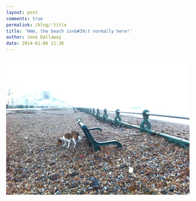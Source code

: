 ```yaml
---
layout: post
comments: true
permalink: /blog/:title
title: 'Hmm, the beach isn&#39;t normally here!'
author: Jane Dallaway
date: 2014-01-06 11:36
---
```


<div><a href="/media/EUtp_photo.JPG"><img src="/media/EUtp_thumb_photo.JPG" width="500" height="373"/></a></div>


      
